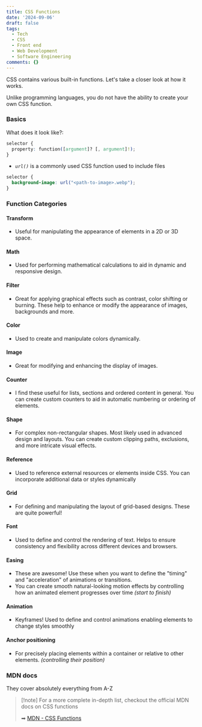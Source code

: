 ```yaml
---
title: CSS Functions
date: '2024-09-06'
draft: false
tags:
  - Tech
  - CSS
  - Front end
  - Web Development
  - Software Engineering
comments: {}
---
```


CSS contains various built-in functions. Let's take a closer look at how it
works.

<!--more-->

Unlike programming languages, you do not have the ability to create your own CSS
function.

### Basics

What does it look like?:

```css
selector {
  property: function([argument]? [, argument]!);
}
```

- _`url()`_ is a commonly used CSS function used to include files

```css
selector {
  background-image: url("<path-to-image>.webp");
}
```

### Function Categories

#### Transform

- Useful for manipulating the appearance of elements in a 2D or 3D space.

#### Math

- Used for performing mathematical calculations to aid in dynamic and responsive
  design.

#### Filter

- Great for applying graphical effects such as contrast, color shifting or
  burning. These help to enhance or modify the appearance of images, backgrounds
  and more.

#### Color

- Used to create and manipulate colors dynamically.

#### Image

- Great for modifying and enhancing the display of images.

#### Counter

- I find these useful for lists, sections and ordered content in general. You
  can create custom counters to aid in automatic numbering or ordering of
  elements.

#### Shape

- For complex non-rectangular shapes. Most likely used in advanced design and
  layouts. You can create custom clipping paths, exclusions, and more intricate
  visual effects.

#### Reference

- Used to reference external resources or elements inside CSS. You can
  incorporate additional data or styles dynamically

#### Grid

- For defining and manipulating the layout of grid-based designs. These are
  quite powerful!

#### Font

- Used to define and control the rendering of text. Helps to ensure consistency
  and flexibility across different devices and browsers.

#### Easing

- These are awesome! Use these when you want to define the "timing" and
  "acceleration" of animations or transitions.
- You can create smooth natural-looking motion effects by controlling how an
  animated element progresses over time _(start to finish)_

#### Animation

- Keyframes! Used to define and control animations enabling elements to change
  styles smoothly

#### Anchor positioning

- For precisely placing elements within a container or relative to other
  elements. _(controlling their position)_

### MDN docs

They cover absolutely everything from A-Z

> [!note] For a more complete in-depth list, checkout the official MDN docs on
> CSS functions
>
> ➡
> [MDN - CSS Functions](https://developer.mozilla.org/en-US/docs/Web/CSS/CSS_Functions)
